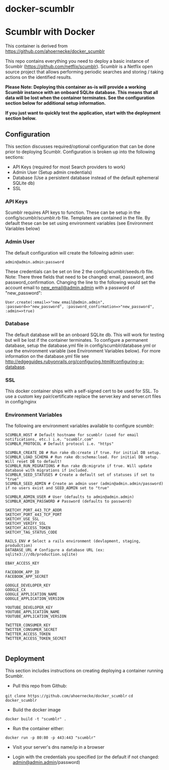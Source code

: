 docker-scumblr
=====================

# Scumblr with Docker

This container is derived from https://github.com/ahoernecke/docker_scumblr

This repo contains everything you need to deploy a basic instance of Scumblr (https://github.com/netflix/scumblr). Scumblr is a Netflix open source project that allows performing periodic searches and storing / taking actions on the identified results.

**Please Note: Deploying this container as-is will provide a working Scumblr instance with an onboard SQLite database. This means that all data will be lost when the container terminates. See the configuration section below for additional setup information.**

**If you just want to quickly test the application, start with the deployment section below.**

## Configuration

This section discusses required/optional configuration that can be done prior to deploying Scumblr. Configuration is broken up into the following sections:

* API Keys (required for most Search providers to work)
* Admin User (Setup admin credentials)
* Database (Use a persistent database instead of the default ephemeral SQLite db)
* SSL

### API Keys

Scumblr requires API keys to function. These can be setup in the config/scumblr/scumblr.rb file. Templates are contained in the file. By default these can be set using environment variables (see Environment Variables below)

### Admin User

The default configuration will create the following admin user:

``admin@admin.admin:password``

These credentials can be set on line 2 the config/scumblr/seeds.rb file. Note: There three fields that need to be changed: email, password, and password_confirmation. Changing the line to the following would set the account email to new_email@admin.admin with a password of "new_password":

``User.create(:email=>"new_email@admin.admin", :password=>"new_password", :password_confirmation=>"new_password", :admin=>true)``

### Database

The default database will be an onboard SQLite db. This will work for testing but will be lost if the container terminates. To configure a permanent database, setup the database.yml file in config/scumblr/database.yml or use the environment variable (see Environment Variables below). For more information on the database.yml file see http://edgeguides.rubyonrails.org/configuring.html#configuring-a-database.

### SSL

This docker container ships with a self-signed cert to be used for SSL. To use a custom key pair/certificate replace the server.key and server.crt files in config/nginx

### Environment Variables

The following are environment variables available to configure scumblr:
```
SCUMBLR_HOST # Default hostname for scumblr (used for email notifications, etc.) i.e. "scumblr.com"
SCUMBLR_PROTOCOL # Default protocol i.e. "https"

SCUMBLR_CREATE_DB # Run rake db:create if true. For initial DB setup.
SCUMBLR_LOAD_SCHEMA # Run rake db:schema:load. For initial DB setup. Will reset DB to default!
SCUMBLR_RUN_MIGRATIONS # Run rake db:migrate if true. Will update database with migrations if included.
SCUMBLR_SEED_STATUSES # Create a default set of statuses if set to "true"
SCUMBLR_SEED_ADMIN # Create an admin user (admin@admin.admin/password) if no users exist and SEED_ADMIN set to "true"

SCUMBLR_ADMIN_USER # User (defaults to admin@admin.admin)
SCUMBLR_ADMIN_PASSWORD # Password (defaults to password)

SKETCHY_PORT_443_TCP_ADDR
SKETCHY_PORT_443_TCP_PORT
SKETCHY_USE_SSL
SKETCHY_VERIFY_SSL
SKETCHY_ACCESS_TOKEN
SKETCHY_TAG_STATUS_CODE

RAILS_ENV # Select a rails environment (devlopment, staging, produdction)
DATABASE_URL # Configure a database URL (ex: sqlite3:///db/production.sqlite)

EBAY_ACCESS_KEY

FACEBOOK_APP_ID
FACEBOOK_APP_SECRET

GOOGLE_DEVELOPER_KEY
GOOGLE_CX
GOOGLE_APPLICATION_NAME
GOOGLE_APPLICATION_VERSION

YOUTUBE_DEVELOPER_KEY
YOUTUBE_APPLICATION_NAME
YOUTUBE_APPLICATION_VERSION

TWITTER_CONSUMER_KEY
TWITTER_CONSUMER_SECRET
TWITTER_ACCESS_TOKEN
TWITTER_ACCESS_TOKEN_SECRET


```

## Deployment

This section includes instructions on creating deploying a container running Scumblr.

* Pull this repo from Github:

``git clone https://github.com/ahoernecke/docker_scumblr``
``cd docker_scumblr``

* Build the docker image

``docker build -t "scumblr" . ``

* Run the container either:

``docker run -p 80:80 -p 443:443 "scumblr"``

* Visit your server's dns name/ip in a browser

* Login with the credentials you specified (or the default if not changed: admin@admin.admin/password)
